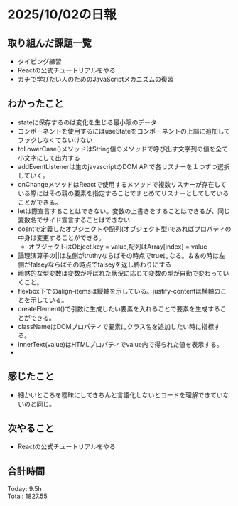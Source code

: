 # 2025/10/02の日報
## 取り組んだ課題一覧
* タイピング練習
* Reactの公式チュートリアルをやる
* ガチで学びたい人のためのJavaScriptメカニズムの復習
## わかったこと 
* stateに保存するのは変化を生じる最小限のデータ
* コンポーネントを使用するにはuseStateをコンポーネントの上部に追加してフックしなくてないけない
* toLowerCase()メソッドはString値のメソッドで呼び出す文字列の値を全て小文字にして出力する
* addEventListenerは生のjavascriptのDOM APIで各リスナーを１つずつ選択していく。
* onChangeメソッドはReactで使用するメソッドで複数リスナーが存在している際にはその親の要素を指定することでまとめてリスナーとしてしていることができる。
* letは際宣言することはできない。変数の上書きをすることはできるが、同じ変数名でサイド宣言することはできない
* cosntで定義したオブジェクトや配列(オブジェクト型)であればプロパティの中身は変更することができる。
  * オブジェクトはObject.key = value,配列はArray[index] = value
* 論理演算子の||は左側がtruthyならばその時点でtrueになる。＆＆の時は左側がfalseyならばその時点でfalseyを返し終わりにする 
* 暗黙的な型変数は変数が呼ばれた状況に応じて変数の型が自動で変わっていくこと。
* flexbox下でのalign-itemsは縦軸を示している。justify-contentは横軸のことを示している。
* createElement()で引数に生成したい要素を入れることで要素を生成することができる。
* classNameはDOMプロパティで要素にクラス名を追加したい時に指標する。
* innerText(value)はHTMLプロパティでvalue内で得られた値を表示する。
* 
## 感じたこと
* 細かいところを曖昧にしてきちんと言語化しないとコードを理解できていないのと同じ。
## 次やること
* Reactの公式チュートリアルをやる
##  合計時間 
Today: 9.5h<br>
Total: 1827.55

